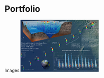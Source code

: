 # Portfolio
Images
<img src="https://github.com/brandyge/Portfolio/blob/main/GeigerDO_Mont_poster21.pdf" width="256" />
